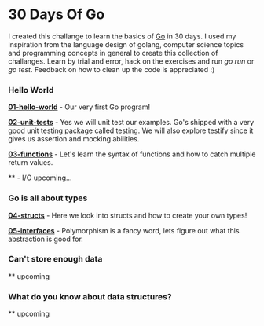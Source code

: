 # 30 Days Of Go
I created this challange to learn the basics of [Go](https://golang.org/) in 30 days. I used my inspiration
from the language design of golang, computer science topics and programming concepts in general to create this collection of challanges.
Learn by trial and error, hack on the exercises and run *go run* or *go test*.
Feedback on how to clean up the code is appreciated :)

### Hello World
**[01-hello-world](01-hello-world)** - Our very first Go program!

**[02-unit-tests](02-unit-tests)** - Yes we will unit test our examples. Go's shipped with a very good unit testing package
called testing. We will also explore testify since it gives us assertion and mocking abilities.

**[03-functions](03-functions)** - Let's learn the syntax of functions and how to catch multiple return values.

** - I/O upcoming...
### Go is all about types

**[04-structs](04-structs)** - Here we look into structs and how to create your own types!

**[05-interfaces](05-interfaces)** - Polymorphism is a fancy word, lets figure out what this abstraction is good for.

### Can't store enough data
** upcoming
### What do you know about data structures?
** upcoming
